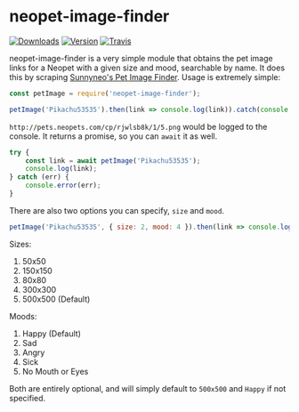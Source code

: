 # neopet-image-finder
[![Downloads](https://img.shields.io/npm/dt/neopet-image-finder.svg?maxAge=3600)](https://www.npmjs.com/package/neopet-image-finder)
[![Version](https://img.shields.io/npm/v/neopet-image-finder.svg?maxAge=3600)](https://www.npmjs.com/package/neopet-image-finder)
[![Travis](https://api.travis-ci.org/dragonfire535/neopet-image-finder.svg?branch=master)](https://travis-ci.org/dragonfire535/neopet-image-finder)

neopet-image-finder is a very simple module that obtains the pet image links for
a Neopet with a given size and mood, searchable by name. It does this by scraping
[Sunnyneo's Pet Image Finder](http://www.sunnyneo.com/petimagefinder.php). Usage
is extremely simple:

```js
const petImage = require('neopet-image-finder');

petImage('Pikachu53535').then(link => console.log(link)).catch(console.error);
```

`http://pets.neopets.com/cp/rjwlsb8k/1/5.png` would be logged to the console. It
returns a promise, so you can `await` it as well.

```js
try {
	const link = await petImage('Pikachu53535');
	console.log(link);
} catch (err) {
	console.error(err);
}
```

There are also two options you can specify, `size` and `mood`.

```js
petImage('Pikachu53535', { size: 2, mood: 4 }).then(link => console.log(link)).catch(console.error);
```

Sizes:
1. 50x50
2. 150x150
3. 80x80
4. 300x300
5. 500x500 (Default)

Moods:
1. Happy (Default)
2. Sad
3. Angry
4. Sick
5. No Mouth or Eyes

Both are entirely optional, and will simply default to `500x500` and `Happy` if
not specified.
